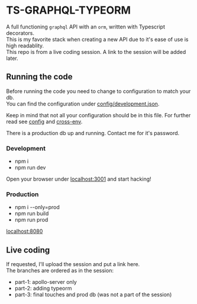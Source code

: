 # TS-GRAPHQL-TYPEORM

A full functioning `graphql` API with an `orm`, written with Typescript decorators.  
This is my favorite stack when creating a new API due to it's ease of use is high readablity.  
This repo is from a live coding session. A link to the session will be added later.

## Running the code

Before running the code you need to change to configuration to match your db.<br>
You can find the configuration under [config/development.json](config/development.json).<br>

Keep in mind that not all your configuration should be in this file.
For further read see [config](https://www.npmjs.com/package/config) and [cross-env](https://www.npmjs.com/package/cross-env).

There is a production db up and running. Contact me for it's password.

### Development

- npm i
- npm run dev

Open your browser under [localhost:3001](http://localhost:3001/) and start hacking!

### Production

- npm i --only=prod
- npm run build
- npm run prod

[localhost:8080](http://localhost:8080/)

## Live coding

If requested, I'll upload the session and put a link here.<br>
The branches are ordered as in the session:

- part-1: apollo-server only
- part-2: adding typeorm
- part-3: final touches and prod db (was not a part of the session)
